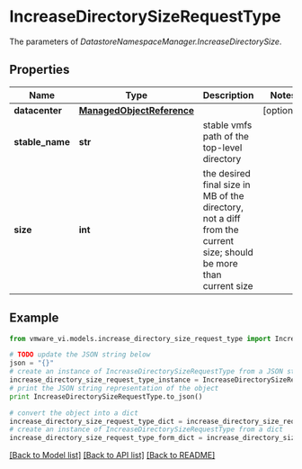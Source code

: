 # IncreaseDirectorySizeRequestType

The parameters of *DatastoreNamespaceManager.IncreaseDirectorySize*. 

## Properties
Name | Type | Description | Notes
------------ | ------------- | ------------- | -------------
**datacenter** | [**ManagedObjectReference**](ManagedObjectReference.md) |  | [optional] 
**stable_name** | **str** | stable vmfs path of the top-level directory  | 
**size** | **int** | the desired final size in MB of the directory, not a diff from the current size; should be more than current size  | 

## Example

```python
from vmware_vi.models.increase_directory_size_request_type import IncreaseDirectorySizeRequestType

# TODO update the JSON string below
json = "{}"
# create an instance of IncreaseDirectorySizeRequestType from a JSON string
increase_directory_size_request_type_instance = IncreaseDirectorySizeRequestType.from_json(json)
# print the JSON string representation of the object
print IncreaseDirectorySizeRequestType.to_json()

# convert the object into a dict
increase_directory_size_request_type_dict = increase_directory_size_request_type_instance.to_dict()
# create an instance of IncreaseDirectorySizeRequestType from a dict
increase_directory_size_request_type_form_dict = increase_directory_size_request_type.from_dict(increase_directory_size_request_type_dict)
```
[[Back to Model list]](../README.md#documentation-for-models) [[Back to API list]](../README.md#documentation-for-api-endpoints) [[Back to README]](../README.md)


